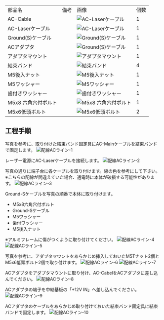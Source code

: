 <table class="packing-list">
    <tbody>
        <tr>
            <td>部品名</td>
            <td>備考</td>
            <td class="packing-img">画像</td>
            <td>個数</td>
        </tr>
        <tr>
            <td>AC-Cable</td>
            <td></td>
            <td><img src="./images/packing/AC-Laser-Cable.jpg" alt="AC-Laserケーブル"></td>
            <td>1</td>
        </tr>
        <tr>
            <td>AC-Laserケーブル</td>
            <td></td>
            <td><img src="./images/packing/062.jpg" alt="AC-Laserケーブル"></td>
            <td>1</td>
        </tr>
        <tr>
            <td>Ground(S)ケーブル</td>
            <td></td>
            <td><img src="./images/packing/082.jpg" alt="Ground(S)ケーブル"></td>
            <td>1</td>
        </tr>
        <tr>
            <td>ACアダプタ</td>
            <td></td>
            <td><img src="./images/packing/AC-Adapter.jpg" alt="Ground(S)ケーブル"></td>
            <td>1</td>
        </tr>
        <tr>
            <td>アダプタマウント</td>
            <td></td>
            <td><img src="./images/packing/アダプターマウント.jpg" alt="アダプタマウント"></td>
            <td>1</td>
        </tr>
        <tr>
            <td>結束バンド</td>
            <td></td>
            <td><img src="./images/packing/038.jpg" alt="結束バンド"></td>
            <td>4</td>
        </tr>
        <tr>
            <td>M5後入ナット</td>
            <td></td>
            <td><img src="./images/packing/091.jpg" alt="M5後入ナット"></td>
            <td>1</td>
        </tr>
        <tr>
            <td>M5ワッシャー</td>
            <td></td>
            <td><img src="./images/packing/117.jpg" alt="M5ワッシャー"></td>
            <td>1</td>
        </tr>
        <tr>
            <td>歯付きワッシャー</td>
            <td></td>
            <td><img src="./images/packing/111.jpg" alt="歯付きワッシャー"></td>
            <td>1</td>
        </tr>
        <tr>
            <td>M5x8 六角穴付ボルト</td>
            <td></td>
            <td><img src="./images/packing/031.jpg" alt="M5x8 六角穴付ボルト"></td>
            <td>1</td>
        </tr>
        <tr>
            <td>M5x6低頭ボルト</td>
            <td></td>
            <td><img src="./images/packing/084.jpg" alt="M5x6低頭ボルト"></td>
            <td>2</td>
        </tr>
    </tbody>
</table>

## 工程手順

写真を参考に、取り付けた結束バンド固定具にAC-Mainケーブルを結束バンドで固定します。
<img src="./images/18/001.jpg" alt="配線ACライン-1">

レーザー電源にAC-Laserケーブルを接続します。
<img src="./images/18/002.jpg" alt="配線ACライン-2">

写真の通りに端子台に各ケーブルを取り付けます。線の色を参考にして下さい。
※こちらの配線が間違えていた場合、通電時に本体が破損する可能性があります。
<img src="./images/18/003.jpg" alt="配線ACライン-3">

Ground-Sケーブルを写真の順番で本体に取り付けます。
- M5x8六角穴付ボルト
- Ground-Sケーブル
- M5ワッシャー
- 歯付ワッシャー
- M5後入ナット

※アルミフレームに傷がつくように取り付けてください。
<img src="./images/18/004.jpg" alt="配線ACライン-4">
<img src="./images/18/005.jpg" alt="配線ACライン-5">

写真を参考に、アダプタマウントをあらかじめ挿入しておいたM5Tナット2個とM5x6低頭ボルト2個で取り付けます。
<img src="./images/18/006.jpg" alt="配線ACライン-6">
<img src="./images/18/007.jpg" alt="配線ACライン-7">

ACアダプタをアダプタマウントに取り付け、AC-CabelをACアダプタに差し込んでください。
<img src="./images/18/008.jpg" alt="配線ACライン-8">

ACアダプタの端子を中継基板の「+12V IN」へ差し込んでください。
<img src="./images/18/009.jpg" alt="配線ACライン-9">

ACアダプタのケーブルをあらかじめ取り付けておいた結束バンド固定具に結束バンドで固定します。
<img src="./images/18/010.jpg" alt="配線ACライン-10">
